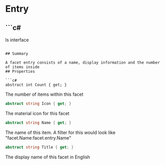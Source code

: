 # Entry

## ```c#
Is interface
```

## Summary

A facet entry consists of a name, display information and the number of items inside
## Properties

```c#
abstract int Count { get; } 
```
The number of items within this facet
```c#
abstract string Icon { get; } 
```
The material icon for this facet
```c#
abstract string Name { get; } 
```
The name of this item. A filter for this would look like "facet.Name:facet.entry.Name"
```c#
abstract string Title { get; } 
```
The display name of this facet in English
